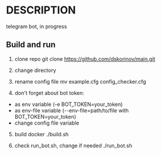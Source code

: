 # DESCRIPTION

telegram bot, in progress

## Build and run

1. clone repo 
git clone https://github.com/dskorinov/main.git

2. change directory

3. rename config file
mv example.cfg config_checker.cfg

4. don't forget about bot token:
- as env variable (-e BOT_TOKEN=your_token)
- as env-file variable (--env-file=path/to/file with BOT_TOKEN=your_token)
- change config file variable

5. build docker
./build.sh

6. check run_bot.sh, change if needed
./run_bot.sh

